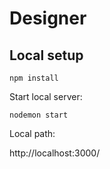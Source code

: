 # Designer

## Local setup
```
npm install
```

Start local server:
```
nodemon start
```

Local path:

http://localhost:3000/
